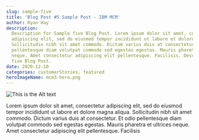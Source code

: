 ```yaml
---
slug: sample-five
title: 'Blog Post #5 Sample Post - IBM MCM'
author: Ryan Hay
description:
  Description for Sample five Blog Post. Lorem ipsum dolor sit amet, consectetur
  adipiscing elit, sed do eiusmod tempor incididunt ut labore et dolore magna aliqua.
  Sollicitudin nibh sit amet commodo. Dictum varius duis at consectetur. Et odio
  pellentesque diam volutpat commodo sed egestas egestas. Mauris pharetra et ultrices
  neque. Amet consectetur adipiscing elit pellentesque. Facilisis. Description for Sample
  five Blog Post.
date: 2020-12-10
categories: customerStories, featured
heroImageName: mcm3-hero.png
---
```


![This is the Alt text](https://ibm-cloud-architecture.github.io/kubernetes-multicloud-management/images/mcm-monitoring-event-management/mcm-overall.png)

Lorem ipsum dolor sit amet, consectetur adipiscing elit, sed do eiusmod tempor incididunt
ut labore et dolore magna aliqua. Sollicitudin nibh sit amet commodo. Dictum varius duis
at consectetur. Et odio pellentesque diam volutpat commodo sed egestas egestas. Mauris
pharetra et ultrices neque. Amet consectetur adipiscing elit pellentesque. Facilisis
